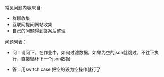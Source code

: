 常见问题内容来自:

- 群聊收集
- 互联网提问网站收集
- 自己的问题得到答案后整理

问题列表：

- 问：请问下，在作业中，如何过滤数据，如果为空的json就跳过，不往下执行，直接循环下一个json数据

- 答：用switch case 把空的设为空操作就行了
